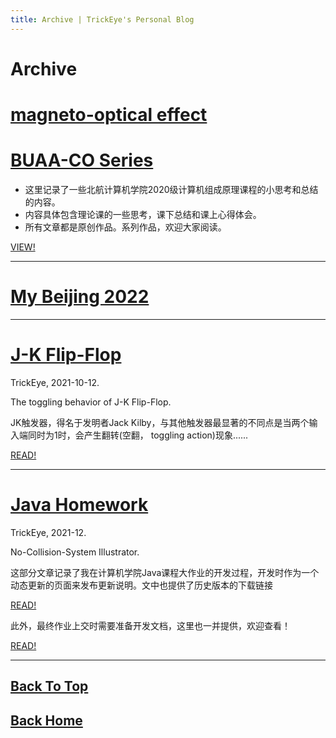 ```yaml
---
title: Archive | TrickEye's Personal Blog
---
```


# Archive

# [magneto-optical effect](/2022/03/07/magneto-optical-effect.md)

# [BUAA-CO Series](/BUAA-CO.md)
- 这里记录了一些北航计算机学院2020级计算机组成原理课程的小思考和总结的内容。
- 内容具体包含理论课的一些思考，课下总结和课上心得体会。
- 所有文章都是原创作品。系列作品，欢迎大家阅读。

[VIEW!](/BUAA-CO.md)

---

# [My Beijing 2022](/2022/01/28/Beijing2022-Diary.html)

---

# [J-K Flip-Flop](/2021/10/12/J-K-Flip-Flop.html)

TrickEye, 2021-10-12.

The toggling behavior of J-K Flip-Flop. 

JK触发器，得名于发明者Jack Kilby，与其他触发器最显著的不同点是当两个输入端同时为1时，会产生翻转(空翻， toggling action)现象......

[READ!](/2021/10/12/J-K-Flip-Flop.html)

---

# [Java Homework](2021-12-5-No-Collision-System-Dynamic-Update.html)

TrickEye, 2021-12.

No-Collision-System Illustrator.

这部分文章记录了我在计算机学院Java课程大作业的开发过程，开发时作为一个动态更新的页面来发布更新说明。文中也提供了历史版本的下载链接

[READ!](2021-12-5-No-Collision-System-Dynamic-Update.html)

此外，最终作业上交时需要准备开发文档，这里也一并提供，欢迎查看！

[READ!](2021-12-12-No-Collision-System-Illustrator-Document.html)

---

## [Back To Top](/archive.html)

## [Back Home](/index.html)